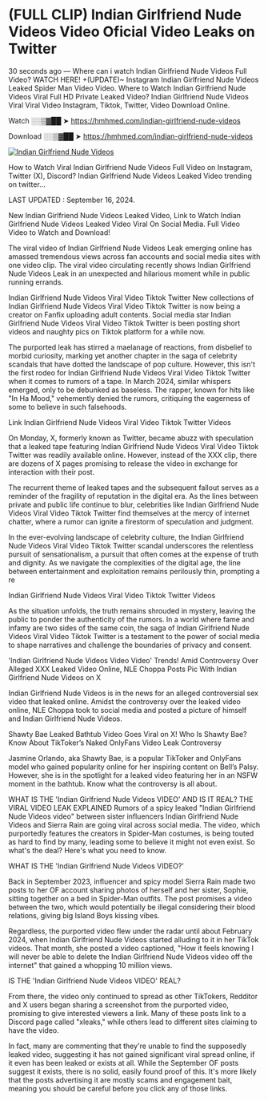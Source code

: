 # (FULL CLIP) Indian Girlfriend Nude Videos Video Oficial Video Leaks on Twitter

30 seconds ago — Where can i watch Indian Girlfriend Nude Videos Full Video? WATCH HERE! +(UPDATE)~ Instagram Indian Girlfriend Nude Videos Leaked Spider Man Video Video. Where to Watch Indian Girlfriend Nude Videos Viral Full HD Private Leaked Video? Indian Girlfriend Nude Videos Viral Viral Video Instagram, Tiktok, Twitter, Video Download Online.

Watch ░░▒▓██ ➤ https://hmhmed.com/indian-girlfriend-nude-videos

Download ░░▒▓██ ➤ https://hmhmed.com/indian-girlfriend-nude-videos

[![Indian Girlfriend Nude Videos](https://i.imgur.com/dJHk4Zq.gif)](https://hmhmed.com/indian-girlfriend-nude-videos)

How to Watch Viral Indian Girlfriend Nude Videos Full Video on Instagram, Twitter (X), Discord? Indian Girlfriend Nude Videos Leaked Video trending on twitter...

LAST UPDATED : September 16, 2024.

New Indian Girlfriend Nude Videos Leaked Video, Link to Watch Indian Girlfriend Nude Videos Leaked Video Viral On Social Media. Full Video Video to Watch and Download!

The viral video of Indian Girlfriend Nude Videos Leak emerging online has amassed tremendous views across fan accounts and social media sites with one video clip. The viral video circulating recently shows Indian Girlfriend Nude Videos Leak in an unexpected and hilarious moment while in public running errands.

Indian Girlfriend Nude Videos Viral Video Tiktok Twitter New collections of Indian Girlfriend Nude Videos Viral Video Tiktok Twitter is now being a creator on Fanfix uploading adult contents. Social media star Indian Girlfriend Nude Videos Viral Video Tiktok Twitter is been posting short videos and naughty pics on Tiktok platform for a while now.

The purported leak has stirred a maelanage of reactions, from disbelief to morbid curiosity, marking yet another chapter in the saga of celebrity scandals that have dotted the landscape of pop culture. However, this isn't the first rodeo for Indian Girlfriend Nude Videos Viral Video Tiktok Twitter when it comes to rumors of a tape. In March 2024, similar whispers emerged, only to be debunked as baseless. The rapper, known for hits like "In Ha Mood," vehemently denied the rumors, critiquing the eagerness of some to believe in such falsehoods.

Link Indian Girlfriend Nude Videos Viral Video Tiktok Twitter Videos

On Monday, X, formerly known as Twitter, became abuzz with speculation that a leaked tape featuring Indian Girlfriend Nude Videos Viral Video Tiktok Twitter was readily available online. However, instead of the XXX clip, there are dozens of X pages promising to release the video in exchange for interaction with their post.

The recurrent theme of leaked tapes and the subsequent fallout serves as a reminder of the fragility of reputation in the digital era. As the lines between private and public life continue to blur, celebrities like Indian Girlfriend Nude Videos Viral Video Tiktok Twitter find themselves at the mercy of internet chatter, where a rumor can ignite a firestorm of speculation and judgment.

In the ever-evolving landscape of celebrity culture, the Indian Girlfriend Nude Videos Viral Video Tiktok Twitter scandal underscores the relentless pursuit of sensationalism, a pursuit that often comes at the expense of truth and dignity. As we navigate the complexities of the digital age, the line between entertainment and exploitation remains perilously thin, prompting a re

Indian Girlfriend Nude Videos Viral Video Tiktok Twitter Videos

As the situation unfolds, the truth remains shrouded in mystery, leaving the public to ponder the authenticity of the rumors. In a world where fame and infamy are two sides of the same coin, the saga of Indian Girlfriend Nude Videos Viral Video Tiktok Twitter is a testament to the power of social media to shape narratives and challenge the boundaries of privacy and consent.

'Indian Girlfriend Nude Videos Video Video' Trends! Amid Controversy Over Alleged XXX Leaked Video Online, NLE Choppa Posts Pic With Indian Girlfriend Nude Videos on X

Indian Girlfriend Nude Videos is in the news for an alleged controversial sex video that leaked online. Amidst the controversy over the leaked video online, NLE Choppa took to social media and posted a picture of himself and Indian Girlfriend Nude Videos.

Shawty Bae Leaked Bathtub Video Goes Viral on X! Who Is Shawty Bae? Know About TikToker’s Naked OnlyFans Video Leak Controversy

Jasmine Orlando, aka Shawty Bae, is a popular TikToker and OnlyFans model who gained popularity online for her inspiring content on Bell’s Palsy. However, she is in the spotlight for a leaked video featuring her in an NSFW moment in the bathtub. Know what the controversy is all about.

WHAT IS THE 'Indian Girlfriend Nude Videos VIDEO' AND IS IT REAL? THE VIRAL VIDEO LEAK EXPLAINED Rumors of a spicy leaked "Indian Girlfriend Nude Videos video" between sister influencers Indian Girlfriend Nude Videos and Sierra Rain are going viral across social media. The video, which purportedly features the creators in Spider-Man costumes, is being touted as hard to find by many, leading some to believe it might not even exist. So what's the deal? Here's what you need to know.

WHAT IS THE 'Indian Girlfriend Nude Videos VIDEO?'

Back in September 2023, influencer and spicy model Sierra Rain made two posts to her OF account sharing photos of herself and her sister, Sophie, sitting together on a bed in Spider-Man outfits. The post promises a video between the two, which would potentially be illegal considering their blood relations, giving big Island Boys kissing vibes.

Regardless, the purported video flew under the radar until about February 2024, when Indian Girlfriend Nude Videos started alluding to it in her TikTok videos. That month, she posted a video captioned, "How it feels knowing I will never be able to delete the Indian Girlfriend Nude Videos video off the internet" that gained a whopping 10 million views.

IS THE 'Indian Girlfriend Nude Videos VIDEO' REAL?

From there, the video only continued to spread as other TikTokers, Redditor and X users began sharing a screenshot from the purported video, promising to give interested viewers a link. Many of these posts link to a Discord page called "xleaks," while others lead to different sites claiming to have the video.

In fact, many are commenting that they're unable to find the supposedly leaked video, suggesting it has not gained significant viral spread online, if it even has been leaked or exists at all. While the September OF posts suggest it exists, there is no solid, easily found proof of this. It's more likely that the posts advertising it are mostly scams and engagement bait, meaning you should be careful before you click any of those links.